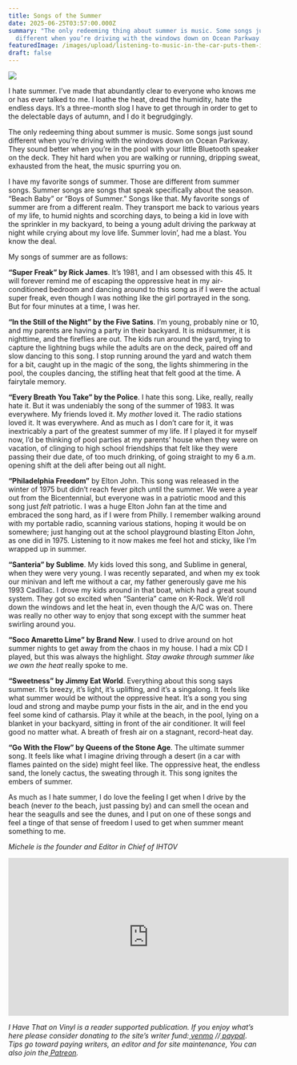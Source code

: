 ```yaml
---
title: Songs of the Summer
date: 2025-06-25T03:57:00.000Z
summary: "The only redeeming thing about summer is music. Some songs just sound
  different when you’re driving with the windows down on Ocean Parkway. "
featuredImage: /images/upload/listening-to-music-in-the-car-puts-them-in-a-better-mood-79961b58-44cf-4035-941b-00788a403749.webp
draft: false
---
```

![](/images/upload/listening-to-music-in-the-car-puts-them-in-a-better-mood-79961b58-44cf-4035-941b-00788a403749.webp)

I hate summer. I’ve made that abundantly clear to everyone who knows me or has ever talked to me. I loathe the heat, dread the humidity, hate the endless days. It’s a three-month slog I have to get through in order to get to the delectable days of autumn, and I do it begrudgingly. 

The only redeeming thing about summer is music. Some songs just sound different when you’re driving with the windows down on Ocean Parkway. They sound better when you’re in the pool with your little Bluetooth speaker on the deck. They hit hard when you are walking or running, dripping sweat, exhausted from the heat, the music spurring you on.

I have my favorite songs of summer. Those are different from summer songs. Summer songs are songs that speak specifically about the season. “Beach Baby” or “Boys of Summer.” Songs like that. My favorite songs of summer are from a different realm. They transport me back to various years of my life, to humid nights and scorching days, to being a kid in love with the sprinkler in my backyard, to being a young adult driving the parkway at night while crying about my love life. Summer lovin’, had me a blast. You know the deal.

My songs of summer are as follows:

**“Super Freak” by Rick James**. It’s 1981, and I am obsessed with this 45. It will forever remind me of escaping the oppressive heat in my air-conditioned bedroom and dancing around to this song as if I were the actual super freak, even though I was nothing like the girl portrayed in the song. But for four minutes at a time, I was her. 

**“In the Still of the Night” by the Five Satins**. I’m young, probably nine or 10, and my parents are having a party in their backyard. It is midsummer, it is nighttime, and the fireflies are out. The kids run around the yard, trying to capture the lightning bugs while the adults are on the deck, paired off and slow dancing to this song. I stop running around the yard and watch them for a bit, caught up in the magic of the song, the lights shimmering in the pool, the couples dancing, the stifling heat that felt good at the time. A fairytale memory.

**“Every Breath You Take” by the Police**. I hate this song. Like, really, really hate it. But it was undeniably the song of the summer of 1983. It was everywhere. My friends loved it. My *mother* loved it. The radio stations loved it. It was everywhere. And as much as I don’t care for it, it was inextricably a part of the greatest summer of my life. If I played it for myself now, I’d be thinking of pool parties at my parents’ house when they were on vacation, of clinging to high school friendships that felt like they were passing their due date, of too much drinking, of going straight to my 6 a.m. opening shift at the deli after being out all night. 

**“Philadelphia Freedom”** by Elton John. This song was released in the winter of 1975 but didn’t reach fever pitch until the summer. We were a year out from the Bicentennial, but everyone was in a patriotic mood and this song just *felt* patriotic. I was a huge Elton John fan at the time and embraced the song hard, as if I were from Philly. I remember walking around with my portable radio, scanning various stations, hoping it would be on somewhere; just hanging out at the school playground blasting Elton John, as one did in 1975. Listening to it now makes me feel hot and sticky, like I’m wrapped up in summer.

**“Santeria” by Sublime**. My kids loved this song, and Sublime in general, when they were very young. I was recently separated, and when my ex took our minivan and left me without a car, my father generously gave me his 1993 Cadillac. I drove my kids around in that boat, which had a great sound system. They got so excited when “Santeria” came on K-Rock. We’d roll down the windows and let the heat in, even though the A/C was on. There was really no other way to enjoy that song except with the summer heat swirling around you.  

**“Soco Amaretto Lime” by Brand New**. I used to drive around on hot summer nights to get away from the chaos in my house. I had a mix CD I played, but this was always the highlight. *Stay awake through summer like we own the heat* really spoke to me. 

**“Sweetness” by Jimmy Eat World**. Everything about this song says summer. It’s breezy, it’s light, it’s uplifting, and it’s a singalong. It feels like what summer would be without the oppressive heat. It’s a song you sing loud and strong and maybe pump your fists in the air, and in the end you feel some kind of catharsis. Play it while at the beach, in the pool, lying on a blanket in your backyard, sitting in front of the air conditioner. It will feel good no matter what. A breath of fresh air on a stagnant, record-heat day. 

**“Go With the Flow” by Queens of the Stone Age**. The ultimate summer song. It feels like what I imagine driving through a desert (in a car with flames painted on the side) might feel like. The oppressive heat, the endless sand, the lonely cactus, the sweating through it. This song ignites the embers of summer. 

As much as I hate summer, I do love the feeling I get when I drive by the beach (never *to* the beach, just passing by) and can smell the ocean and hear the seagulls and see the dunes, and I put on one of these songs and feel a tinge of that sense of freedom I used to get when summer meant something to me. 

*Michele is the founder and Editor in Chief of IHTOV*

<iframe width="560" height="315" src="https://www.youtube.com/embed/DcHKOC64KnE?si=sau_n4DxBvhlUIB7" title="YouTube video player" frameborder="0" allow="accelerometer; autoplay; clipboard-write; encrypted-media; gyroscope; picture-in-picture; web-share" referrerpolicy="strict-origin-when-cross-origin" allowfullscreen></iframe>

*I Have That on Vinyl is a reader supported publication. If you enjoy what’s here please consider donating to the site’s writer fund:[ venmo](https://account.venmo.com/u/Michele-Catalano2659) //[ paypal](https://www.paypal.com/paypalme/goingitaloneny?country.x=US&locale.x=en_US)*. *Tips go toward paying writers, an editor and for site maintenance, You can also join the[ Patreon](https://www.patreon.com/c/IHaveThatonVinyl).*
